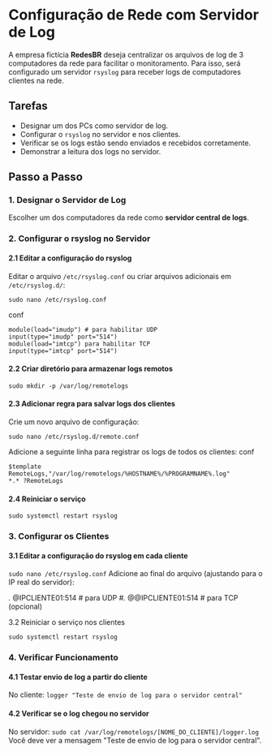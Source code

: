 # Configuração de Rede com Servidor de Log

A empresa fictícia **RedesBR** deseja centralizar os arquivos de log de 3 computadores da rede para facilitar o monitoramento. 
Para isso, será configurado um servidor `rsyslog` para receber logs de computadores clientes na rede.



## Tarefas
- Designar um dos PCs como servidor de log.
- Configurar o `rsyslog` no servidor e nos clientes.
- Verificar se os logs estão sendo enviados e recebidos corretamente.
- Demonstrar a leitura dos logs no servidor.



## Passo a Passo

### 1. Designar o Servidor de Log

Escolher um dos computadores da rede como **servidor central de logs**. 



### 2. Configurar o rsyslog no Servidor

#### 2.1 Editar a configuração do rsyslog
Editar o arquivo `/etc/rsyslog.conf` ou criar arquivos adicionais em `/etc/rsyslog.d/`:

``` sudo nano /etc/rsyslog.conf ```

conf
```
module(load="imudp") # para habilitar UDP
input(type="imudp" port="514")
module(load="imtcp") para habilitar TCP
input(type="imtcp" port="514")
```
#### 2.2 Criar diretório para armazenar logs remotos

``` sudo mkdir -p /var/log/remotelogs ```

#### 2.3 Adicionar regra para salvar logs dos clientes
Crie um novo arquivo de configuração:

``` sudo nano /etc/rsyslog.d/remote.conf ``` 

Adicione a seguinte linha para registrar os logs de todos os clientes:
conf
```
$template RemoteLogs,"/var/log/remotelogs/%HOSTNAME%/%PROGRAMNAME%.log"
*.* ?RemoteLogs
```

#### 2.4 Reiniciar o serviço

``` sudo systemctl restart rsyslog ```

### 3. Configurar os Clientes
#### 3.1 Editar a configuração do rsyslog em cada cliente

```sudo nano /etc/rsyslog.conf```
Adicione ao final do arquivo (ajustando para o IP real do servidor):

*.* @IPCLIENTE01:514    # para UDP
#*.* @@IPCLIENTE01:514  # para TCP (opcional)

3.2 Reiniciar o serviço nos clientes

``` sudo systemctl restart rsyslog ```

### 4. Verificar Funcionamento
#### 4.1 Testar envio de log a partir do cliente
No cliente:
``` logger "Teste de envio de log para o servidor central" ```

#### 4.2 Verificar se o log chegou no servidor
No servidor:
``` sudo cat /var/log/remotelogs/[NOME_DO_CLIENTE]/logger.log ```
Você deve ver a mensagem "Teste de envio de log para o servidor central".



